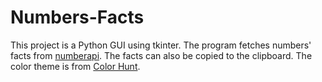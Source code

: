 # Numbers-Facts
This project is a Python GUI using tkinter.
The program fetches numbers' facts from [numberapi](numbersapi.com).
The facts can also be copied to the clipboard.
The color theme is from [Color Hunt](https://colorhunt.co/palette/cee5d0f3f0d7fed2aaffbf86).
